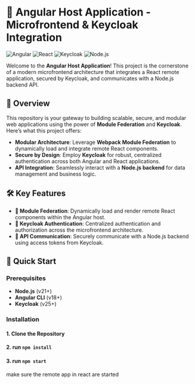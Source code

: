 # 🚀 Angular Host Application - Microfrontend & Keycloak Integration

![Angular](https://img.shields.io/badge/Angular-v18+-DD0031?style=for-the-badge&logo=angular&logoColor=white)
![React](https://img.shields.io/badge/React-Remote-61DAFB?style=for-the-badge&logo=react&logoColor=white)
![Keycloak](https://img.shields.io/badge/Keycloak-Secured-00A0A0?style=for-the-badge&logo=keycloak&logoColor=white)
![Node.js](https://img.shields.io/badge/Node.js-API-339933?style=for-the-badge&logo=node.js&logoColor=white)

Welcome to the **Angular Host Application**! This project is the cornerstone of a modern microfrontend architecture that integrates a React remote application, secured by Keycloak, and communicates with a Node.js backend API.

## 🎯 Overview

This repository is your gateway to building scalable, secure, and modular web applications using the power of **Module Federation** and **Keycloak**. Here’s what this project offers:

- **Modular Architecture**: Leverage **Webpack Module Federation** to dynamically load and integrate remote React components.
- **Secure by Design**: Employ **Keycloak** for robust, centralized authentication across both Angular and React applications.
- **API Integration**: Seamlessly interact with a **Node.js backend** for data management and business logic.

## 🛠️ Key Features

- **🔗 Module Federation**: Dynamically load and render remote React components within the Angular host.
- **🔐 Keycloak Authentication**: Centralized authentication and authorization across the microfrontend architecture.
- **📡 API Communication**: Securely communicate with a Node.js backend using access tokens from Keycloak.

## 🚀 Quick Start

### Prerequisites

- **Node.js** (v21+)
- **Angular CLI** (v18+)
- **Keycloak** (v25+)

### Installation


#### 1. Clone the Repository
#### 2. run `npm install`
#### 3. run `npm start`
make sure the remote app in react are started 
